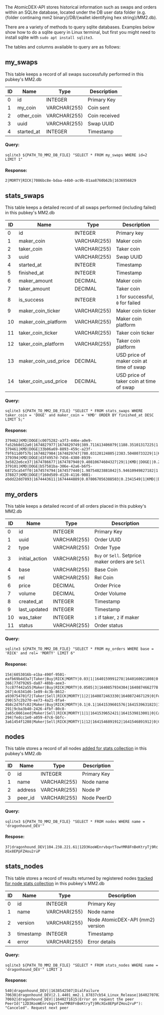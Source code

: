 The AtomicDEX-API stores historical information such as swaps and orders within an SQLite database, located under the DB user data folder (e.g. {folder continaing mm2 binary}/DB/{wallet identifying hex string}/MM2.db).

There are a variety of methods to query sqlite databases. Examples below show how to do a sqlite query in Linux terminal, but first you might need to install sqlite with `sudo apt install sqlite3`.

The tables and columns available to query are as follows:


## my_swaps

This table keeps a record of all swaps successfully performed in this pubkey's MM2.db

|    ID    |        Name         |       Type       | Description   |
|----------|---------------------|------------------|---------------|
|    0     |         id          |     INTEGER      | Primary Key   |
|    1     |       my_coin       |   VARCHAR(255)   | Coin sent     |
|    2     |     other_coin      |   VARCHAR(255)   | Coin received |
|    3     |        uuid         |   VARCHAR(255)   | Swap UUID     |
|    4     |     started_at      |     INTEGER      | Timestamp     |

#### Query:
`sqlite3 ${PATH_TO_MM2_DB_FILE} "SELECT * FROM my_swaps WHERE id=2 LIMIT 1"`

#### Response:
`2|MORTY|RICK|7086bc8e-bdaa-44b0-ac9b-01aa8760b62b|1636956829`


## stats_swaps

This table keeps a detailed record of all swaps performed (including failed) in this pubkey's MM2.db

|    ID    |        Name          |       Type       | Description |
|----------|----------------------|------------------|-------------|
|    0     |         id           |     INTEGER      | Primary key |
|    1     |     maker_coin       |   VARCHAR(255)   | Maker coin  |
|    2     |     taker_coin       |   VARCHAR(255)   | Taker coin  |
|    3     |        uuid          |   VARCHAR(255)   | Swap UUID   |
|    4     |     started_at       |     INTEGER      | Timestamp   |
|    5     |     finished_at      |     INTEGER      | Timestamp   |
|    6     |    maker_amount      |     DECIMAL      | Maker coin  |
|    7     |    taker_amount      |     DECIMAL      | Taker coin  |
|    8     |     is_success       |     INTEGER      | `1` for successful, `0` for failed |
|    9     |  maker_coin_ticker   |   VARCHAR(255)   | Maker coin ticker                  |
|    10    | maker_coin_platform  |   VARCHAR(255)   | Maker coin platform                |
|    11    |  taker_coin_ticker   |   VARCHAR(255)   | Taker coin ticker                  |
|    12    | taker_coin_platform  |   VARCHAR(255)   | Taker coin platform                |
|    13    | maker_coin_usd_price |     DECIMAL      | USD price of maker coin at time of swap  |
|    14    | taker_coin_usd_price |     DECIMAL      | USD price of taker coin at time of swap  |

#### Query:
`sqlite3 ${PATH_TO_MM2_DB_FILE} "SELECT * FROM stats_swaps WHERE taker_coin = 'DOGE' and maker_coin = 'KMD' ORDER BY finished_at DESC LIMIT 5;"`

#### Response:
```
379462|KMD|DOGE|c0075282-a3f3-446e-a0e9-fa52bb8d12a0|1674827977|1674829749|389.711613406079|1188.35101317225|1|KMD||DOGE||0.255|0.08498
379461|KMD|DOGE|33b06a69-8893-459c-a23f-f9f611d0f57b|1674827984|1674829747|780.03120124805|2383.50480733229|1|KMD||DOGE||0.255|0.08496
379394|KMD|DOGE|d3f4957d-7456-4380-8939-3e5822e6ce37|1674786677|1674787940|9.40810674604327|29|1|KMD||DOGE||0.2562|0.08454
379101|KMD|DOGE|b57581ba-306e-42a6-b6f5-68725ca54ff0|1674574794|1674577440|1.98754823881042|5.94610949827182|1|KMD||DOGE||0.2631|0.08863
378827|KMD|DOGE|f160d589-d120-4116-9081-ebdd22dd7893|1674443611|1674444889|0.078067056388503|0.2341549|1|KMD||DOGE||0.2648|0.08979
```


## my_orders

This table keeps a detailed record of all orders placed in this pubkey's MM2.db

|    ID    |        Name         |       Type       | Description                |
|----------|---------------------|------------------|----------------------------|
|    0     |         id          |     INTEGER      | Primary Key                |
|    1     |        uuid         |   VARCHAR(255)   | Order UUID                 |
|    2     |        type         |   VARCHAR(255)   | Order Type                 |
|    3     |   initial_action    |   VARCHAR(255)   | `Buy` or `Sell`. Setprice maker orders are `Sell` |
|    4     |        base         |   VARCHAR(255)   | Base Coin                  |
|    5     |         rel         |   VARCHAR(255)   | Rel  Coin                  |
|    6     |        price        |     DECIMAL      | Order Price                |
|    7     |       volume        |     DECIMAL      | Order Volume               |
|    8     |     created_at      |     INTEGER      | Timestamp                  |
|    9     |    last_updated     |     INTEGER      | Timestamp                  |
|    10    |      was_taker      |     INTEGER      | `1` if taker, `2` if maker |
|    11    |       status        |   VARCHAR(255)   | Order status               |

#### Query:
`sqlite3 ${PATH_TO_MM2_DB_FILE} "SELECT * FROM my_orders WHERE base = 'RICK' and rel= 'MORTY' LIMIT 6"`

#### Response:
```
154|6053016b-e1ba-490f-9501-eafb69b4d3a7|Taker|Buy|RICK|MORTY|0.03|1|1640159991278|1640160021808|0|TimedOut
266|77d79265-da87-48bb-aee3-7cc87f442a55|Maker|Buy|RICK|MORTY|0.0505|3|1640857934304|1640874662778|1|InsufficientBalance
267|4c6341d6-1e89-4c3b-8612-a930754701f2|Taker|Sell|RICK|MORTY|1|2|1640872463330|1640872467129|0|Fulfilled
290|57c2b270-ee73-4a21-8fa4-4b8c2d76fc02|Maker|Buy|RICK|MORTY|0.1|0.1|1641539601576|1641539631823|1|ToMaker
291|9cba3b40-2426-4fbf-80c8-2a65c8661eed|Maker|Sell|RICK|MORTY|1|1|1641539652421|1641539813001|0|Cancelled
294|fedcc1e0-a059-47c6-bbfc-3a61454f1208|Maker|Sell|RICK|MORTY|1|12|1641546891912|1641546891912|0|Created
```


## nodes

This table stores a record of all nodes [added for stats collection](../atomicdex-api-20/add_node_to_version_stat.html) in this pubkey's MM2.db

|    ID    |        Name         |       Type       | Description |
|----------|---------------------|------------------|-------------|
|    0     |         id          |     INTEGER      | Primary Key |
|    1     |        name         |   VARCHAR(255)   | Node name   |
|    2     |       address       |   VARCHAR(255)   | Node IP     |
|    3     |       peer_id       |   VARCHAR(255)   | Node PeerID |

#### Query:
`sqlite3 ${PATH_TO_MM2_DB_FILE} "SELECT * FROM nodes WHERE name = 'dragonhound_DEV'"`

#### Respose:
`37|dragonhound_DEV|104.238.221.61|12D3KooWEnrvbqvtTowYMR8FnBeKtryTj9RcXGx8EPpFZHou2ruP`


## stats_nodes

This table stores a record of results returned by registered nodes [tracked for node stats collection](../atomicdex-api-20/start_version_stat_collection.html) in this pubkey's MM2.db

|    ID    |        Name         |       Type       | Description                       |
|----------|---------------------|------------------|-----------------------------------|
|    0     |         id          |     INTEGER      | Primary Key                       |
|    1     |        name         |   VARCHAR(255)   | Node name                         |
|    2     |       version       |   VARCHAR(255)   | Node AtomicDEX-API (mm2) version  |
|    3     |      timestamp      |     INTEGER      | Timestamp                         |
|    4     |        error        |   VARCHAR(255)   | Error details                     |
 
#### Query:
`sqlite3 ${PATH_TO_MM2_DB_FILE} "SELECT * FROM stats_nodes WHERE name = 'dragonhound_DEV'" LIMIT 3`

#### Response:
```
540|dragonhound_DEV||1638542507|DialFailure
70638|dragonhound_DEV|2.1.4401_mm2.1_87837cb54_Linux_Release|1640270702|
70692|dragonhound_DEV||1640271615|Error on request the peer PeerId("12D3KooWEnrvbqvtTowYMR8FnBeKtryTj9RcXGx8EPpFZHou2ruP"): "Canceled". Request next peer
```
